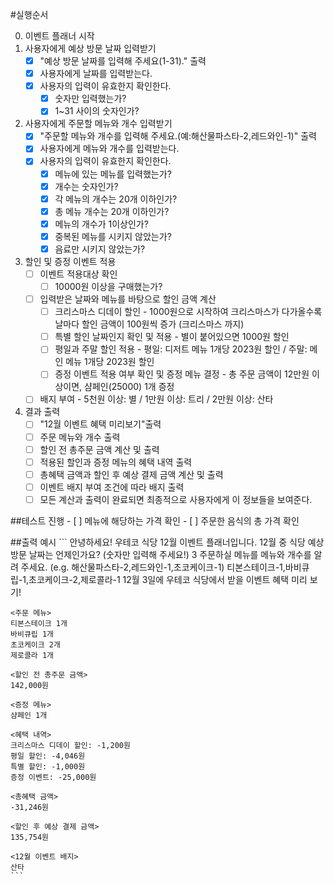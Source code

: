 #실행순서

0. 이벤트 플래너 시작
1. 사용자에게 예상 방문 날짜 입력받기
    - [X] "예상 방문 날짜를 입력해 주세요(1-31)." 출력
    - [X] 사용자에게 날짜를 입력받는다.
    - [X] 사용자의 입력이 유효한지 확인한다.
        - [X] 숫자만 입력했는가?
        - [X] 1~31 사이의 숫자인가?
    
2. 사용자에게 주문할 메뉴와 개수 입력받기
    - [X] "주문할 메뉴와 개수를 입력해 주세요.(예:해산물파스타-2,레드와인-1)" 출력
    - [X] 사용자에게 메뉴와 개수를 입력받는다.
    - [X] 사용자의 입력이 유효한지 확인한다.
        - [X] 메뉴에 있는 메뉴를 입력했는가?
        - [X] 개수는 숫자인가?
        - [X] 각 메뉴의 개수는 20개 이하인가?
        - [X] 총 메뉴 개수는 20개 이하인가?
        - [X] 메뉴의 개수가 1이상인가?
        - [X] 중복된 메뉴를 시키지 않았는가?
        - [X] 음료만 시키지 않았는가?

3. 할인 및 증정 이벤트 적용
    - [ ] 이벤트 적용대상 확인 
        - [ ] 10000원 이상을 구매했는가?
    - [ ] 입력받은 날짜와 메뉴를 바탕으로 할인 금액 계산
        - [ ] 크리스마스 디데이 할인 - 1000원으로 시작하여 크리스마스가 다가올수록 날마다 할인 금액이 100원씩 증가 (크리스마스 까지)
        - [ ] 특별 할인 날짜인지 확인 및 적용 - 별이 붙어있으면 1000원 할인
        - [ ] 평일과 주말 할인 적용 - 평일: 디저트 메뉴 1개당 2023원 할인 / 주말: 메인 메뉴 1개당 2023원 할인
        - [ ] 증정 이벤트 적용 여부 확인 및 증정 메뉴 결정 - 총 주문 금액이 12만원 이상이면, 샴페인(25000) 1개 증정
    - [ ] 배지 부여 - 5천원 이상: 별 / 1만원 이상: 트리 / 2만원 이상: 산타

4. 결과 출력
    - [ ] "12월 이벤트 혜택 미리보기"출력
    - [ ] 주문 메뉴와 개수 출력
    - [ ] 할인 전 총주문 금액 계산 및 출력
    - [ ] 적용된 할인과 증정 메뉴의 혜택 내역 출력
    - [ ] 총혜택 금액과 할인 후 예상 결제 금액 계산 및 출력
    - [ ] 이벤트 배지 부여 조건에 따라 배지 출력
    - [ ] 모든 계산과 출력이 완료되면 최종적으로 사용자에게 이 정보들을 보여준다.

##테스트 진행
    - [ ] 메뉴에 해당하는 가격 확인
    - [ ] 주문한 음식의 총 가격 확인

##출력 예시
    ```
    안녕하세요! 우테코 식당 12월 이벤트 플래너입니다.
    12월 중 식당 예상 방문 날짜는 언제인가요? (숫자만 입력해 주세요!)
    3
    주문하실 메뉴를 메뉴와 개수를 알려 주세요. (e.g. 해산물파스타-2,레드와인-1,초코케이크-1)
    티본스테이크-1,바비큐립-1,초코케이크-2,제로콜라-1
    12월 3일에 우테코 식당에서 받을 이벤트 혜택 미리 보기!
    
    <주문 메뉴>
    티본스테이크 1개
    바비큐립 1개
    초코케이크 2개
    제로콜라 1개
    
    <할인 전 총주문 금액>
    142,000원
    
    <증정 메뉴>
    샴페인 1개
    
    <혜택 내역>
    크리스마스 디데이 할인: -1,200원
    평일 할인: -4,046원
    특별 할인: -1,000원
    증정 이벤트: -25,000원
    
    <총혜택 금액>
    -31,246원
    
    <할인 후 예상 결제 금액>
    135,754원
    
    <12월 이벤트 배지>
    산타
    ```